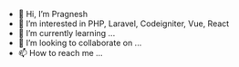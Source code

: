 - 👋 Hi, I’m Pragnesh
- 👀 I’m interested in PHP, Laravel, Codeigniter, Vue, React
- 🌱 I’m currently learning ...
- 💞️ I’m looking to collaborate on ...
- 📫 How to reach me ...

<!---
pragneshgc/pragneshgc is a ✨ special ✨ repository because its `README.md` (this file) appears on your GitHub profile.
You can click the Preview link to take a look at your changes.
--->

